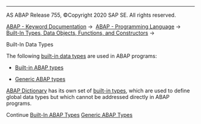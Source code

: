   

* * *

AS ABAP Release 755, ©Copyright 2020 SAP SE. All rights reserved.

[ABAP - Keyword Documentation](javascript:call_link\('abenabap.htm'\)) →  [ABAP - Programming Language](javascript:call_link\('abenabap_reference.htm'\)) →  [Built-In Types, Data Objects, Functions, and Constructors](javascript:call_link\('abenbuilt_in.htm'\)) → 

Built-In Data Types

The following [built-in data types](javascript:call_link\('abenbuiltin_data_type_glosry.htm'\) "Glossary Entry") are used in ABAP programs:

-   [Built-in ABAP types](javascript:call_link\('abenbuilt_in_types_complete.htm'\))

-   [Generic ABAP types](javascript:call_link\('abenbuilt_in_types_generic.htm'\))

[ABAP Dictionary](javascript:call_link\('abenabap_dictionary_glosry.htm'\) "Glossary Entry") has its own set of [built-in types](javascript:call_link\('abenddic_builtin_types.htm'\)), which are used to define global data types but which cannot be addressed directly in ABAP programs.

Continue
[Built-In ABAP Types](javascript:call_link\('abenbuilt_in_types_complete.htm'\))
[Generic ABAP Types](javascript:call_link\('abenbuilt_in_types_generic.htm'\))